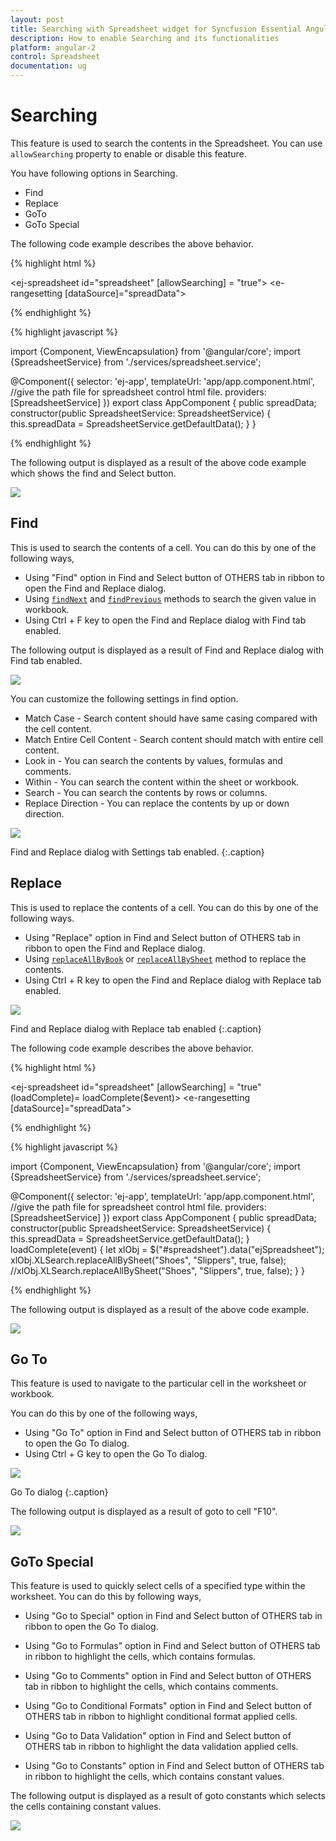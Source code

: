 ```yaml
---
layout: post
title: Searching with Spreadsheet widget for Syncfusion Essential Angular-2
description: How to enable Searching and its functionalities
platform: angular-2
control: Spreadsheet
documentation: ug
--- 
```


# Searching

This feature is used to search the contents in the Spreadsheet. You can use `allowSearching` property to enable or disable this feature.

You have following options in Searching.

* Find
* Replace
* GoTo
* GoTo Special

The following code example describes the above behavior.

{% highlight html %}

<ej-spreadsheet id="spreadsheet" [allowSearching] = "true">
    <e-sheets>
            <e-sheet>
                 <e-rangesettings>
                    <e-rangesetting [dataSource]="spreadData"></e-rangesetting>
                 </e-rangesettings>
            </e-sheet>
        </e-sheets>
</ej-spreadsheet>

{% endhighlight %}

{% highlight javascript %}

import {Component, ViewEncapsulation} from '@angular/core';
import {SpreadsheetService} from './services/spreadsheet.service';

@Component({
  selector: 'ej-app',
  templateUrl: 'app/app.component.html',  //give the path file for spreadsheet control html file.
  providers:[SpreadsheetService]
})
export class AppComponent {
    public spreadData;
    constructor(public SpreadsheetService: SpreadsheetService) {
            this.spreadData = SpreadsheetService.getDefaultData();
     }
}

{% endhighlight %}

The following output is displayed as a result of the above code example which shows the find and Select button.

![](Searching_images/Searching_img1.png)

## Find

This is used to search the contents of a cell. You can do this by one of the following ways,

* Using "Find" option in Find and Select button of OTHERS tab in ribbon to open the Find and Replace dialog.
* Using [`findNext`](https://help.syncfusion.com/api/js/ejspreadsheet#methods:xlsearch-findnext "findNext") and [`findPrevious`](https://help.syncfusion.com/api/js/ejspreadsheet#methods:xlsearch-findprevious "findPrevious") methods to search the given value in workbook.
* Using Ctrl + F key to open the Find and Replace dialog with Find tab enabled.

The following output is displayed as a result of Find and Replace dialog with Find tab enabled.

![](Searching_images/Searching_img2.png)

You can customize the following settings in find option.

* Match Case - Search content should have same casing compared with the cell content.
* Match Entire Cell Content - Search content should match with entire cell content.
* Look in - You can search the contents by values, formulas and comments.
* Within - You can search the content within the sheet or workbook.
* Search - You can search the contents by rows or columns.
* Replace Direction - You can replace the contents by up or down direction.

![](Searching_images/Searching_img3.png)

Find and Replace dialog with Settings tab enabled.
{:.caption}

## Replace

This is used to replace the contents of a cell. You can do this by one of the following ways.

* Using "Replace" option in Find and Select button of OTHERS tab in ribbon to open the Find and Replace dialog.
* Using [`replaceAllByBook`](https://help.syncfusion.com/api/js/ejspreadsheet#methods:xlsearch-replaceallbybook "replaceAllByBook") or [`replaceAllBySheet`](https://help.syncfusion.com/api/js/ejspreadsheet#methods:xlsearch-replaceallbysheet "replaceAllBySheet") method to replace the contents.
* Using Ctrl + R key to open the Find and Replace dialog with Replace tab enabled.

![](Searching_images/Searching_img4.png)

Find and Replace dialog with Replace tab enabled
{:.caption}

The following code example describes the above behavior.

{% highlight html %}

<ej-spreadsheet id="spreadsheet" [allowSearching] = "true" (loadComplete)= loadComplete($event)>
    <e-sheets>
            <e-sheet>
                 <e-rangesettings>
                    <e-rangesetting [dataSource]="spreadData"></e-rangesetting>
                 </e-rangesettings>
            </e-sheet>
        </e-sheets>
</ej-spreadsheet>

{% endhighlight %}

{% highlight javascript %}

import {Component, ViewEncapsulation} from '@angular/core';
import {SpreadsheetService} from './services/spreadsheet.service';

@Component({
  selector: 'ej-app',
  templateUrl: 'app/app.component.html',  //give the path file for spreadsheet control html file.
  providers:[SpreadsheetService]
})
export class AppComponent {
    public spreadData;
    constructor(public SpreadsheetService: SpreadsheetService) {
            this.spreadData = SpreadsheetService.getDefaultData();
     }
    loadComplete(event) {
      let xlObj = $("#spreadsheet").data("ejSpreadsheet");
      xlObj.XLSearch.replaceAllBySheet("Shoes", "Slippers", true, false);
      //xlObj.XLSearch.replaceAllBySheet("Shoes", "Slippers", true, false);
  }
}

{% endhighlight %}


The following output is displayed as a result of the above code example.

![](Searching_images/Searching_img5.png)

## Go To

This feature is used to navigate to the particular cell in the worksheet or workbook.

You can do this by one of the following ways,

* Using "Go To" option in Find and Select button of OTHERS tab in ribbon to open the Go To dialog.
* Using Ctrl + G key to open the Go To dialog.

![](Searching_images/Searching_img6.png)

Go To dialog
{:.caption}

The following output is displayed as a result of goto to cell "F10".

![](Searching_images/Searching_img7.png)

## GoTo Special

This feature is used to quickly select cells of a specified type within the worksheet. You can do this by following ways,

* Using "Go to Special" option in Find and Select button of OTHERS tab in ribbon to open the Go To dialog.

* Using "Go to Formulas" option in Find and Select button of OTHERS tab in ribbon to highlight the cells, which contains formulas.

* Using "Go to Comments" option in Find and Select button of OTHERS tab in ribbon to highlight the cells, which contains comments.

* Using "Go to Conditional Formats" option in Find and Select button of OTHERS tab in ribbon to highlight conditional format applied cells.

* Using "Go to Data Validation" option in Find and Select button of OTHERS tab in ribbon to highlight the data validation applied cells.

* Using "Go to Constants" option in Find and Select button of OTHERS tab in ribbon to highlight the cells, which contains constant values.

The following output is displayed as a result of goto constants which selects the cells containing constant values.

![](Searching_images/Searching_img8.png)